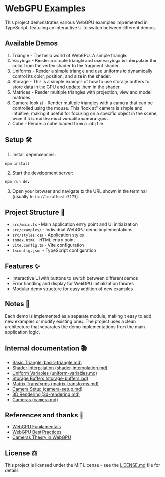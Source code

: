# WebGPU Examples

This project demonstrates various WebGPU examples implemented in TypeScript, featuring an interactive UI to switch between different demos.

## Available Demos

1. Triangle - The hello world of WebGPU. A simple triangle.
2. Varyings - Render a simple triangle and use varyings to interpolate the color from the vertex shader to the fragment shader.
3. Uniforms - Render a simple triangle and use uniforms to dynamically control its color, position, and size in the shader.
4. Storage - This is a simple example of how to use storage buffers to store data in the GPU and update them in the shader.
5. Matrices - Render multiple triangles with projection, view and model matrices
6. Camera look at - Render multiple triangles with a camera that can be controlled using the mouse. This "look at" camera is simple and intuitive, making it useful for focusing on a specific object in the scene, even if it is not the most versatile camera type.
7. Cube - Render a cube loaded from a .obj file.

## Setup 🛠️

1. Install dependencies:
```bash
npm install
```

2. Start the development server:
```bash
npm run dev
```

3. Open your browser and navigate to the URL shown in the terminal (usually `http://localhost:5173`)

## Project Structure 📁

- `src/main.ts` - Main application entry point and UI initialization
- `src/examples/` - Individual WebGPU demo implementations
- `src/styles.css` - Application styles
- `index.html` - HTML entry point
- `vite.config.ts` - Vite configuration
- `tsconfig.json` - TypeScript configuration

## Features ✨

- Interactive UI with buttons to switch between different demos
- Error handling and display for WebGPU initialization failures
- Modular demo structure for easy addition of new examples

## Notes 📝

Each demo is implemented as a separate module, making it easy to add new examples or modify existing ones. The project uses a clean architecture that separates the demo implementations from the main application logic.

## Internal documentation 📚

- [Basic Triangle (basic-triangle.md)](src/examples/01-triangle/basic-triangle.md)
- [Shader Interpolation (shader-interpolation.md)](src/examples/02-triangle-varyings/shader-interpolation.md)
- [Uniform Variables (uniform-variables.md)](src/examples/03-triangle-uniforms/uniform-variables.md)
- [Storage Buffers (storage-buffers.md)](src/examples/04-triangles-storage/storage-buffers.md)
- [Matrix Transforms (matrix-transforms.md)](src/examples/05-triangles-matrices/matrix-transforms.md)
- [Camera Setup (camera-setup.md)](src/examples/06-triangles-camera-look-at/camera-setup.md)
- [3D Rendering (3d-rendering.md)](src/examples/07-cube/3d-rendering.md)
- [Cameras (camera.md)](src/libs/camera/camera.md)

## References and thanks 🚀

- [WebGPU Fundamentals](https://webgpufundamentals.org/webgpu/lessons/webgpu-bind-group-layouts.html)
- [WebGPU Best Practices](https://toji.dev/webgpu-best-practices/bind-groups)
- [Cameras Theory in WebGPU](https://carmencincotti.com/2022-04-25/cameras-theory-webgpu)

## License ⚖️

This project is licensed under the MIT License - see the [LICENSE.md](LICENSE.md) file for details